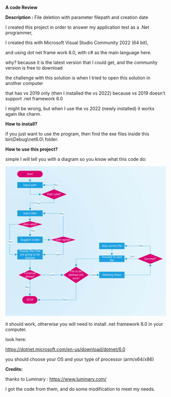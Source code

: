 **A code Review**

**Description :** File deletion with parameter filepath and creation date

I created this project in order to answer my application test as a .Net programmer,

I created this with Microsoft Visual Studio Community 2022 (64 bit),

and using dot net frame work 6.0, with c# as the main language here.

why? because it is the latest version that I could get, and the community version is free to download


the challenge with this solution is when I tried to open this solution in another computer

that has vs 2019 only (then I installed the vs 2022) because vs 2019 doesn't support .net framework 6.0

I might be wrong, but when I use the vs 2022 (newly installed) it works again like charm.


**How to install?**

if you just want to use the program, then find the exe files inside this bin\Debug\net6.0\ folder.

**How to use this project?**

simple I will tell you with a diagram so you know what this code do:

![Test Image 1](drawing1.jpg)

it should work, otherwise you will need to install .net framework 6.0 in your computer.

look here:

https://dotnet.microsoft.com/en-us/download/dotnet/6.0

you should choose your OS and your type of processor (arm/x64/x86)


**Credits:**

thanks to Luminary : https://www.luminary.com/

I got the code from them, and do some modification to meet my needs.


